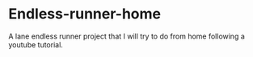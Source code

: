 # Endless-runner-home
A lane endless runner project that I will try to do from home following a youtube tutorial.

